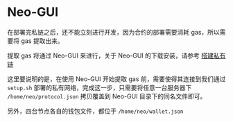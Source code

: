 # Neo-GUI

在部署完私链之后，还不能立刻进行开发，因为合约的部署需要消耗 gas，所以需要将 gas 提取出来。

提取 gas 将通过 Neo-GUI 来进行，关于 Neo-GUI 的下载安装，请参考 [搭建私有链](http://docs.neo.org/zh-cn/network/private-chain/private-chain.html)

这里要说明的是，在使用 Neo-GUI 开始提取 gas 前，需要使得其连接到我们通过 `setup.sh` 部署的私有网络，完成这一步，只需要将任意一台服务器下 `/home/neo/protocol.json` 拷贝覆盖到 Neo-GUI 目录下的同名文件即可。

另外，四台节点各自的钱包文件，都位于 `/home/neo/wallet.json`
